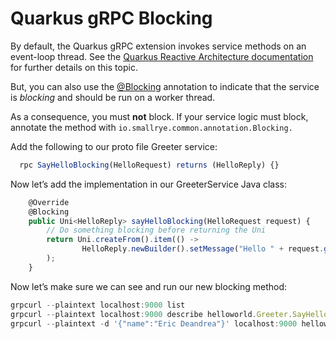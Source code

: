 # Quarkus gRPC Blocking

By default, the Quarkus gRPC extension invokes service methods on an event-loop thread.
See the [Quarkus Reactive Architecture documentation](https://quarkus.io/guides/quarkus-reactive-architecture) for further details on this topic.

But, you can also use the [@Blocking](https://javadoc.io/doc/io.smallrye.reactive/smallrye-reactive-messaging-api/latest/io/smallrye/reactive/messaging/annotations/Blocking.html) annotation to indicate that the service is *blocking* and should be run on a worker thread.

As a consequence, you must **not** block.
If your service logic must block, annotate the method with `io.smallrye.common.annotation.Blocking.`

Add the following to our proto file Greeter service:

```jsx
  rpc SayHelloBlocking(HelloRequest) returns (HelloReply) {}
```

Now let’s add the implementation in our GreeterService Java class:

```jsx
    @Override
    @Blocking
    public Uni<HelloReply> sayHelloBlocking(HelloRequest request) {
        // Do something blocking before returning the Uni
        return Uni.createFrom().item(() ->
                HelloReply.newBuilder().setMessage("Hello " + request.getName() + " from sayHelloBlocking").build()
        );
    }
```

Now let’s make sure we can see and run our new blocking method:

```jsx
grpcurl --plaintext localhost:9000 list  
grpcurl --plaintext localhost:9000 describe helloworld.Greeter.SayHelloBlocking  
grpcurl --plaintext -d '{"name":"Eric Deandrea"}' localhost:9000 helloworld.Greeter.SayHelloBlocking   
```